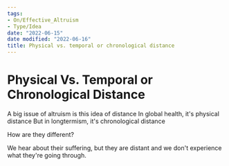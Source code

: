 ```yaml
---
tags:
- On/Effective_Altruism
- Type/Idea
date: "2022-06-15"
date modified: "2022-06-16"
title: Physical vs. temporal or chronological distance
---
```


# Physical Vs. Temporal or Chronological Distance
A big issue of altruism is this idea of distance
In global health, it's physical distance
But in longtermism, it's chronological distance

How are they different?

We hear about their suffering, but they are distant and we don't experience what they're going through.
